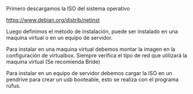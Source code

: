 Primero descargamos la ISO del sistema operativo

https://www.debian.org/distrib/netinst

Luego definimos el método de instalación, puede ser instalado en una maquina virtual o en un equipo de servidor.

Para instalar en una maquina virtual debemos montar la imagen en la configuración de virtualbox.
Siempre verifica el tipo de red que utilizará la maquina virtual (Se recomienda Bride)

Para instalar en un equipo de servidor debemos cargar la ISO en un pendrive para crear un usb booteable, esto se realiza con el programa rufus.

